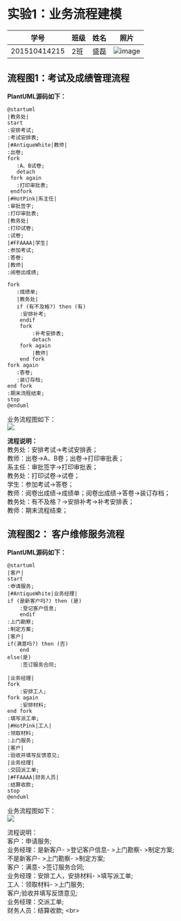 实验1：业务流程建模
======
| 学号 | 班级 | 姓名 | 照片 |
| ---- | ---  | ---- | ---- |
| 201510414215 | 2班| 盛磊| ![image](shenglei.jpg) |

## 流程图1：考试及成绩管理流程

**PlantUML源码如下：**
```考试及成绩管理流程
@startuml
|教务处|
start
:安排考试;
:考试安排表;
|#AntiqueWhite|教师|
:出卷;
fork
   :A、B试卷;
   detach
 fork again
   :打印审批表;
 endfork
|#HotPink|系主任|
:审批签字;
:打印审批表;
|教务处|
:打印试卷;
:试卷;
|#FFAAAA|学生|
:参加考试;
:答卷;
|教师|
:阅卷出成绩;

fork 
   :成绩单;
   |教务处|
   if (有不及格?) then (有)
	:安排补考;
	endif
	fork
		:补考安排表;
		detach
	fork again
		|教师|
	end fork
fork again
   :答卷;
   :装订存档;
end fork
:期末流程结束;
stop
@enduml
```
业务流程图如下：<br>
![](p1.PNG)<br>

**流程说明：**<br>
教务处：安排考试->考试安排表；<br>
教师：出卷->A、B卷；出卷->打印审批表；<br>
系主任：审批签字->打印审批表；<br>
教务处：打印试卷->试卷；<br>
学生：参加考试->答卷；<br>
教师：阅卷出成绩->成绩单；阅卷出成绩->答卷->装订存档；<br>
教务处：有不及格？->安排补考->补考安排表；<br>
教师：期末流程结束；<br>

## 流程图2： 客户维修服务流程

**PlantUML源码如下：**

```客户维修服务流程
@startuml
|客户|
start
:申请服务;
|#AntiqueWhite|业务经理|
if (是新客户吗?) then (是)
	:登记客户信息;
	endif
:上门勘察;
:制定方案;
|客户|
if(满意吗?) then (否)
	end
else(是)
	:签订服务合同;

|业务经理|
fork
	:安排工人;
fork again
	:安排材料;
end fork
:填写派工单;
|#HotPink|工人|
:领取材料;
:上门服务;
|客户|
:验收并填写反馈意见;
|业务经理|
:交回派工单;
|#FFAAAA|财务人员|
:结算收款;
stop
@enduml
```
业务流程图如下：<br>
![](p2.PNG)<br>

流程说明：<br>
客户：申请服务; <br>
业务经理：是新客户- >登记客户信息- >上门勘察- >制定方案; <br>
不是新客户- >上门勘察- >制定方案; <br>
客户：满意- >签订服务合同; <br>
业务经理：安排工人，安排材料- >填写派工单; <br>
工人：领取材料- >上门服务; <br>
客户;验收并填写反馈意见; <br>
业务经理：交派工单; <br>
财务人员：结算收款; \<br>
